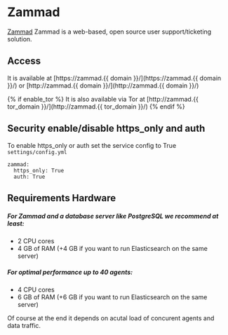 # Zammad

[Zammad](https://zammad.org/) Zammad is a web-based, open source user support/ticketing solution.

## Access

It is available at [https://zammad.{{ domain }}/](https://zammad.{{ domain }}/) or [http://zammad.{{ domain }}/](http://zammad.{{ domain }}/)

{% if enable_tor %}
It is also available via Tor at [http://zammad.{{ tor_domain }}/](http://zammad.{{ tor_domain }}/)
{% endif %}

## Security enable/disable https_only and auth

To enable https_only or auth set the service config to True
`settings/config.yml`

```
zammad:
  https_only: True
  auth: True
```

## Requirements Hardware

##### For Zammad and a database server like PostgreSQL we recommend at least:
 - 2 CPU cores
 - 4 GB of RAM (+4 GB if you want to run Elasticsearch on the same server)

##### For optimal performance up to 40 agents:
 - 4 CPU cores
 - 6 GB of RAM (+6 GB if you want to run Elasticsearch on the same server)

Of course at the end it depends on acutal load of concurent agents and data traffic.
